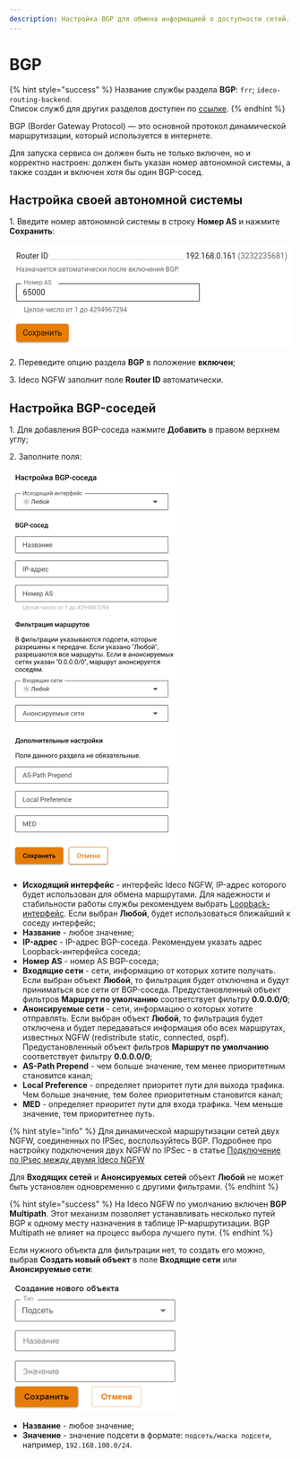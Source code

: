 ```yaml
---
description: Настройка BGP для обмена информацией о доступности сетей.
---
```


# BGP

{% hint style="success" %}
Название службы раздела **BGP**: `frr`; `ideco-routing-backend`. \
Список служб для других разделов доступен по [ссылке](/settings/server-management/terminal/README.md).
{% endhint %}

BGP (Border Gateway Protocol) — это основной протокол динамической маршрутизации, который используется в интернете.

Для запуска сервиса он должен быть не только включен, но и корректно настроен: должен быть указан номер автономной системы, а также создан и включен хотя бы один BGP-сосед.

## Настройка своей автономной системы

1\. Введите номер автономной системы в строку **Номер AS** и нажмите **Сохранить**:

![](/.gitbook/assets/bgp.png)

2\. Переведите опцию раздела **BGP** в положение **включен**;

3\. Ideco NGFW заполнит поле **Router ID** автоматически.

## Настройка BGP-соседей

1\. Для добавления BGP-соседа нажмите **Добавить** в правом верхнем углу;

2\. Заполните поля:

![](/.gitbook/assets/bgp1.png)

* **Исходящий интерфейс** - интерфейс Ideco NGFW, IP-адрес которого будет использован для обмена маршрутами. Для надежности и стабильности работы службы рекомендуем выбрать [Loopback-интерфейс](/settings/services/connection-to-provider/loopback.md). Если выбран **Любой**, будет использоваться ближайший к соседу интерфейс;
* **Название** - любое значение;
* **IP-адрес** - IP-адрес BGP-соседа. Рекомендуем указать адрес Loopback-интерфейса соседа;
* **Номер AS** - номер AS BGP-соседа;
* **Входящие сети** - сети, информацию от которых хотите получать. Если выбран объект **Любой**, то фильтрация будет отключена и будут приниматься все сети от BGP-соседа. Предустановленный объект фильтров **Маршрут по умолчанию** соответствует фильтру **0.0.0.0/0**;
* **Анонсируемые сети** - сети, информацию о которых хотите отправлять. Если выбран объект **Любой**, то фильтрация будет отключена и будет передаваться информация обо всех маршрутах, известных NGFW (redistribute static, connected, ospf). Предустановленный объект фильтров **Маршрут по умолчанию** соответствует фильтру **0.0.0.0/0**;
* **AS-Path Prepend** - чем больше значение, тем менее приоритетным становится канал;
* **Local Preference** - определяет приоритет пути для выхода трафика. Чем больше значение, тем более приоритетным становится канал;
* **MED** - определяет приоритет пути для входа трафика. Чем меньше значение, тем приоритетнее путь.

{% hint style="info" %}
Для динамической маршрутизации сетей двух NGFW, соединенных по IPSec, воспользуйтесь BGP. Подробнее про настройку подключения двух NGFW по IPSec - в статье [Подключение по IPsec между двумя Ideco NGFW](/settings/services/ipsec/site-to-site/ipsec-utm-to-utm-tunnel.md)

Для **Входящих сетей** и **Анонсируемых сетей** объект **Любой** не может быть установлен одновременно с другими фильтрами.
{% endhint %}

{% hint style="success" %}
На Ideco NGFW по умолчанию включен **BGP Multipath**. Этот механизм позволяет устанавливать несколько путей BGP к одному месту назначения в таблице IP-маршрутизации. BGP Multipath не влияет на процесс выбора лучшего пути. 
{% endhint %}

Если нужного объекта для фильтрации нет, то создать его можно, выбрав **Создать новый объект** в поле **Входящие сети** или **Анонсируемые сети**:

![](/.gitbook/assets/bgp2.png)

* **Название** - любое значение;
* **Значение** - значение подсети в формате: `подсеть/маска подсети`, например, `192.168.100.0/24`.
